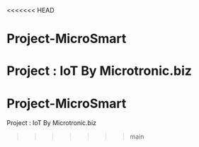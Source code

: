 <<<<<<< HEAD
# Project-MicroSmart
Project : IoT By Microtronic.biz
=======
# Project-MicroSmart
Project : IoT By Microtronic.biz
>>>>>>> main
